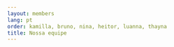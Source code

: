 ```yaml
---
layout: members
lang: pt
order: kamilla, bruno, nina, heitor, luanna, thayna
title: Nossa equipe
---
```


